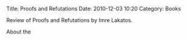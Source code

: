 Title: Proofs and Refutations
Date: 2010-12-03 10:20
Category: Books

Review of Proofs and Refutations by Imre Lakatos.

About the 
